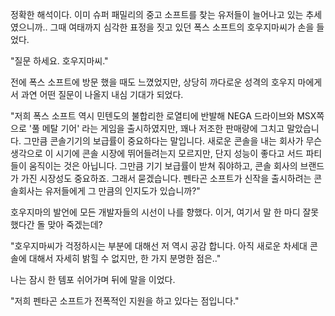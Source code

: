 정확한 해석이다.
이미 슈퍼 패밀리의 중고 소프트를 찾는 유저들이 늘어나고 있는 추세였으니까..
그때 여태까지 심각한 표정을 짓고 있던 폭스 소프트의 호우지마씨가 손을 들었다.

"질문 하세요. 호우지마씨." 

전에 폭스 소프트에 방문 했을 때도 느꼈었지만, 상당히 까다로운 성격의 호우지 마에게서 과연 어떤 질문이 나올지 내심 기대가 되었다.

"저희 폭스 소프트 역시 민텐도의 불합리한 로열티에 반발해 NEGA 드라이브와 MSX쪽으로 '풀 메탈 기어' 라는 게임을 출시하였지만, 꽤나 저조한 판매량에 그치고 말았습니다. 그만큼 콘솔기기의 보급률이 중요하다는 말입니다.
새로운 콘솔을 내는 회사가 무슨 생각으로 이 시기에 콘솔 시장에 뛰어들려는지 모르지만, 단지 성능이 좋다고 서드 파티들이 움직이는 것은 아닙니다. 그만큼 기기 보급률이 받쳐 줘야하고, 콘솔 회사의 브랜드가 가진 시장성도 중요하죠. 그래서 묻겠습니다. 펜타곤 소프트가 신작을 출시하려는 콘솔회사는 유저들에게 그 만큼의 인지도가 있습니까?" 

호우지마의 발언에 모든 개발자들의 시선이 나를 향했다.
이거, 여기서 말 한 마디 잘못했다간 돌 맞아 죽겠는데?

"호우지마씨가 걱정하시는 부분에 대해선 저 역시 공감 합니다. 아직 새로운 차세대 콘솔에 대해서 자세히 밝힐 수 없지만, 한 가지 분명한 점은.." 

나는 잠시 한 템포 쉬어가며 뒤에 말을 이었다.

"저희 펜타곤 소프트가 전폭적인 지원을 하고 있다는 점입니다." 